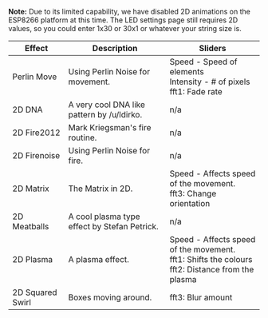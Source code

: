 **Note:** Due to its limited capability, we have disabled 2D animations on the ESP8266 platform at this time. The LED settings page still requires 2D values, so you could enter 1x30 or 30x1 or whatever your string size is.


| Effect | Description | Sliders
| --- | --- | ---
| Perlin Move | Using Perlin Noise for movement. | Speed - Speed of elements<br/>Intensity - # of pixels<br />fft1: Fade rate
| 2D DNA | A very cool DNA like pattern by /u/ldirko. | n/a
| 2D Fire2012 | Mark Kriegsman's fire routine. | n/a
| 2D Firenoise | Using Perlin Noise for fire. | n/a
| 2D Matrix | The Matrix in 2D. | Speed - Affects speed of the movement. <br /> fft3: Change orientation
| 2D Meatballs | A cool plasma type effect by Stefan Petrick. | n/a
| 2D Plasma | A plasma effect. | Speed - Affects speed of the movement. <br />  fft1: Shifts the colours <br />fft2: Distance from the plasma
| 2D Squared Swirl | Boxes moving around. | fft3: Blur amount
